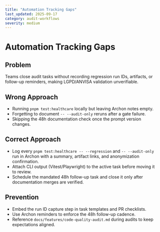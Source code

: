 ```yaml
---
title: "Automation Tracking Gaps"
last_updated: 2025-09-17
category: audit-workflows
severity: medium
---
```


# Automation Tracking Gaps

## Problem

Teams close audit tasks without recording regression run IDs, artifacts, or follow-up reminders, making LGPD/ANVISA validation unverifiable.

## Wrong Approach

- Running `pnpm test:healthcare` locally but leaving Archon notes empty.
- Forgetting to document `-- --audit-only` reruns after a gate failure.
- Skipping the 48h documentation check once the prompt version changes.

## Correct Approach

- Log every `pnpm test:healthcare -- --regression` and `-- --audit-only` run in Archon with a summary, artifact links, and anonymization confirmation.
- Attach CLI output (Vitest/Playwright) to the active task before moving it to review.
- Schedule the mandated 48h follow-up task and close it only after documentation merges are verified.

## Prevention

- Embed the run ID capture step in task templates and PR checklists.
- Use Archon reminders to enforce the 48h follow-up cadence.
- Reference `docs/features/code-quality-audit.md` during audits to keep expectations aligned.
